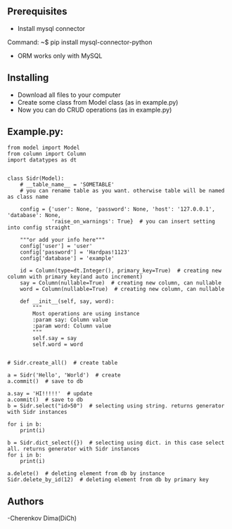 
Prerequisites
-
- Install mysql connector

Command: ~$ pip install mysql-connector-python

- ORM works only with MySQL

Installing
-
- Download all files to your computer
- Create some class from Model class (as in example.py)
- Now you can do CRUD operations (as in example.py)

Example.py:
-
```
from model import Model
from column import Column
import datatypes as dt


class Sidr(Model):
    # __table_name__ = 'SOMETABLE'
    # you can rename table as you want. otherwise table will be named as class name

    config = {'user': None, 'password': None, 'host': '127.0.0.1', 'database': None,
              'raise_on_warnings': True}  # you can insert setting into config straight
    
    """or add your info here"""
    config['user'] = 'user'  
    config['password'] = 'Hardpas!1123'
    config['database'] = 'example'

    id = Column(type=dt.Integer(), primary_key=True)  # creating new column with primary key(and auto increment) 
    say = Column(nullable=True)  # creating new column, can nullable
    word = Column(nullable=True)  # creating new column, can nullable

    def __init__(self, say, word):
        """
        Most operations are using instance 
        :param say: Column value
        :param word: Column value
        """
        self.say = say
        self.word = word


# Sidr.create_all()  # create table

a = Sidr('Hello', 'World')  # create
a.commit()  # save to db

a.say = 'HI!!!!!'  # update
a.commit()  # save to db
b = Sidr.select("id>50")  # selecting using string. returns generator with Sidr instances

for i in b:
    print(i)

b = Sidr.dict_select({})  # selecting using dict. in this case select all. returns generator with Sidr instances
for i in b:
    print(i)

a.delete()  # deleting element from db by instance
Sidr.delete_by_id(12)  # deleting element from db by primary key
```

 
 Authors
 -
 -Cherenkov Dima(DiCh)
